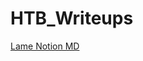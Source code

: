 # HTB_Writeups

[Lame Notion MD](https://github.com/Shellshock9001/HTB_Writeups/files/9388494/Lame.Notion.MD)
